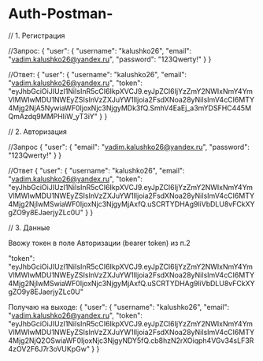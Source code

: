 # Auth-Postman-

// 1. Регистрация

//Запрос: { "user": { "username": "kalushko26", "email": "vadim.kalushko26@yandex.ru", "password": "123Qwerty!" } }

//Ответ: 
{
    "user": {
        "username": "kalushko26",
        "email": "vadim.kalushko26@yandex.ru",
        "token": "eyJhbGciOiJIUzI1NiIsInR5cCI6IkpXVCJ9.eyJpZCI6IjYzZmY2NWIxNmY4YmVlMWIwMDU1NWEyZSIsInVzZXJuYW1lIjoia2FsdXNoa28yNiIsImV4cCI6MTY4Mjg2NjA5NywiaWF0IjoxNjc3NjgyMDk3fQ.SmhV4EaEj_a3mYDSFHC445MQmAzdq9MMPHIiW_yT3iY"
    }
}

// 2. Авторизация

//Запрос { "user": { "email": "vadim.kalushko26@yandex.ru", "password": "123Qwerty!" } } 

//Ответ 
{
    "user": {
        "username": "kalushko26",
        "email": "vadim.kalushko26@yandex.ru",
        "token": "eyJhbGciOiJIUzI1NiIsInR5cCI6IkpXVCJ9.eyJpZCI6IjYzZmY2NWIxNmY4YmVlMWIwMDU1NWEyZSIsInVzZXJuYW1lIjoia2FsdXNoa28yNiIsImV4cCI6MTY4Mjg2NjIwMSwiaWF0IjoxNjc3NjgyMjAxfQ.uSCRTYDHAg9liVbDLU8vFCkXYgZO9y8EJaerjyZLc0U"
    }
}

// 3. Данные

Ввожу токен в поле Авторизации (bearer token) из п.2

"token": "eyJhbGciOiJIUzI1NiIsInR5cCI6IkpXVCJ9.eyJpZCI6IjYzZmY2NWIxNmY4YmVlMWIwMDU1NWEyZSIsInVzZXJuYW1lIjoia2FsdXNoa28yNiIsImV4cCI6MTY4Mjg2NjIwMSwiaWF0IjoxNjc3NjgyMjAxfQ.uSCRTYDHAg9liVbDLU8vFCkXYgZO9y8EJaerjyZLc0U"

Получаю на выходе:
{
    "user": {
        "username": "kalushko26",
        "email": "vadim.kalushko26@yandex.ru",
        "token": "eyJhbGciOiJIUzI1NiIsInR5cCI6IkpXVCJ9.eyJpZCI6IjYzZmY2NWIxNmY4YmVlMWIwMDU1NWEyZSIsInVzZXJuYW1lIjoia2FsdXNoa28yNiIsImV4cCI6MTY4Mjg2NjQ2OSwiaWF0IjoxNjc3NjgyNDY5fQ.cb8hzN2rXOiqph4VGv34sLF3R4zOV2F6J7r3oVUKpGw"
    }
}
